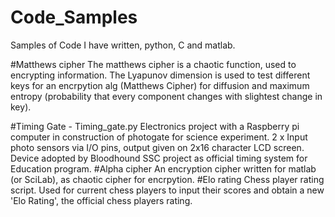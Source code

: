 # Code_Samples
Samples of Code I have written, python, C and matlab.

#Matthews cipher
The matthews cipher is a chaotic function, used to encrypting information. 
The Lyapunov dimension is used to test different keys for an encrpytion alg (Matthews Cipher) for diffusion and maximum entropy (probability that every component changes with slightest change in key).

#Timing Gate - Timing_gate.py
Electronics project with a Raspberry pi computer in construction of photogate for science experiment. 2 x Input photo sensors via I/O pins, output given on 2x16 character LCD screen. Device adopted by Bloodhound SSC project as official timing system for Education program.
#Alpha cipher
An encryption cipher written for matlab (or SciLab), as chaotic cipher for encrpytion.
#Elo rating
Chess player rating script. Used for current chess players to input their scores and obtain a new 'Elo Rating', the official chess players rating.
